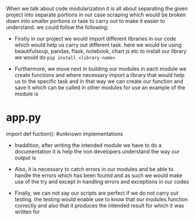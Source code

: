 When we talk about code modularization it is all about separating the given project into separate portions in our case scraping which would be broken down into smaller portions or task to carry out to make it easier to understand. we could follow the following:

- Firstly in our project we would import different libraries in our code which would help us carry out different task. here we would be using beautifulsoup, pandas, flask, notebook, chart js etc
to install our library we would do
```pip install <library-name>```

- Furthermore, we move next in building our modules in each module we create functions and where necessary import a library that would help us to the specific task and in that way we can create our function and save it which can be called in other modules for use
an example of the module is
# app.py
import <library-name>
def fuction():
    #unknown implementations

- Inaddition, after writing the intended module we have to do a documentation it is help the non developers understand the way our output is

- Also, it is necessary to catch errors in our modules and be able to handle the errors which has been foumd and as such we would make use of the try and except in handling errors and exceptions in our codes

- Finally, we can not say our scripts are perfect if we do not carry out testing. the testing would enable use to know that our modules function correctly and also that it produces the intended result for which it was written for